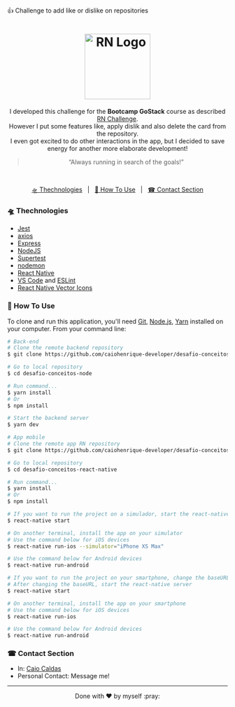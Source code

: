 👍 Challenge to add like or dislike on repositories

<h1 align="center">
  <img alt="RN Logo" title="RN Logo" src="https://github.com/caiohenrique-developer/desafio-conceitos-react-native/blob/master/assets/react_native-logo.png" width="150px" />
</h1>

<p align="center">
  I developed this challenge for the <b>Bootcamp GoStack</b> course as described 
  <a href="https://github.com/Rocketseat/bootcamp-gostack-desafios/tree/master/desafio-conceitos-react-native" target="_blank">RN Challenge</a>. <br/>
  However I put some features like, apply dislik and also delete the card from the repository. <br/>
  I even got excited to do other interactions in the app, but I decided to save energy for another more elaborate development!
</p>

<blockquote align="center">“Always running in search of the goals!”</blockquote>

<br>

<p align="center">
  <a href="#-thechnologies">🛸 Thechnologies</a>
  &nbsp;&nbsp;|&nbsp;&nbsp;
  <a href="#-how-to-use">🤔 How To Use</a>
  &nbsp;&nbsp;|&nbsp;&nbsp;
  <a href="#-contact-section">☎ Contact Section</a>
</p>

### 🛸 Thechnologies
-  [Jest](https://jestjs.io/)
-  [axios](https://github.com/axios/axios)
-  [Express](https://expressjs.com/)
-  [NodeJS](https://nodejs.org/)
-  [Supertest](https://www.npmjs.com/package/supertest)
-  [nodemon](https://github.com/remy/nodemon)
-  [React Native](http://facebook.github.io/react-native/)
-  [VS Code](https://code.visualstudio.com/) and [ESLint](https://marketplace.visualstudio.com/items?itemName=dbaeumer.vscode-eslint)
-  [React Native Vector Icons](https://github.com/oblador/react-native-vector-icons)

### 🤔 How To Use

To clone and run this application, you'll need [Git](https://git-scm.com), [Node.js](https://nodejs.org/), [Yarn](https://yarnpkg.com/) installed on your computer. From your command line:

```bash
# Back-end
# Clone the remote backend repository
$ git clone https://github.com/caiohenrique-developer/desafio-conceitos-node

# Go to local repository
$ cd desafio-conceitos-node

# Run command...
$ yarn install
# Or
$ npm install

# Start the backend server
$ yarn dev

# App mobile
# Clone the remote app RN repository
$ git clone https://github.com/caiohenrique-developer/desafio-conceitos-react-native

# Go to local repository
$ cd desafio-conceitos-react-native

# Run command...
$ yarn install
# Or
$ npm install

# If you want to run the project on a simulador, start the react-native server as it is
$ react-native start

# On another terminal, install the app on your simulator
# Use the command below for iOS devices
$ react-native run-ios --simulator="iPhone XS Max"

# Use the command below for Android devices
$ react-native run-android

# If you want to run the project on your smartphone, change the baseURL on src/services/api.js to your machine's ethernet adapter IP. Use the ethernet adapter IP if you're on a cable connection or the WiFi adapter IP if you're on a wireless connection.
# After changing the baseURL, start the react-native server
$ react-native start

# On another terminal, install the app on your smartphone
# Use the command below for iOS devices
$ react-native run-ios

# Use the command below for Android devices
$ react-native run-android
```

### ☎ Contact Section

+ In: [Caio Caldas](https://www.linkedin.com/in/caio-caldas-024627171/)
+ Personal Contact: Message me!

---
<p align="center">Done with ♥ by myself :pray:</p>